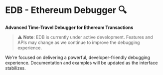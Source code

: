# EDB - Ethereum Debugger 🔍

**Advanced Time-Travel Debugger for Ethereum Transactions**

> ⚠️ **Note**: EDB is currently under active development. Features and APIs may change as we continue to improve the debugging experience.

We're focused on delivering a powerful, developer-friendly debugging experience. Documentation and examples will be updated as the interface stabilizes.